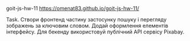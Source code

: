 goit-js-hw-11
https://omenat83.github.io/goit-js-hw-11/

Task.
Створи фронтенд частину застосунку пошуку і перегляду зображень за ключовим словом. Додай оформлення елементів інтерфейсу. 
Для бекенду використовуй публічний API сервісу Pixabay.
